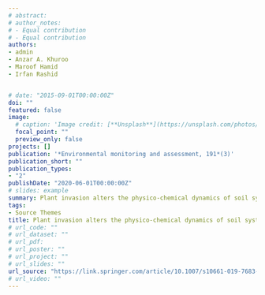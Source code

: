 ```yaml
---
# abstract: 
# author_notes:
# - Equal contribution
# - Equal contribution
authors:
- admin
- Anzar A. Khuroo
- Maroof Hamid
- Irfan Rashid


# date: "2015-09-01T00:00:00Z"
doi: ""
featured: false
image:
  # caption: 'Image credit: [**Unsplash**](https://unsplash.com/photos/jdD8gXaTZsc)'
  focal_point: ""
  preview_only: false
projects: []
publication: '*Environmental monitoring and assessment, 191*(3)'
publication_short: ""
publication_types:
- "2"
publishDate: "2020-06-01T00:00:00Z"
# slides: example
summary: Plant invasion alters the physico-chemical dynamics of soil system insights from invasive *Leucanthemum vulgare* in the Indian Himalaya.
tags:
- Source Themes
title: Plant invasion alters the physico-chemical dynamics of soil system insights from invasive *Leucanthemum vulgare* in the Indian Himalaya
# url_code: ""
# url_dataset: ""
# url_pdf: 
# url_poster: ""
# url_project: ""
# url_slides: ""
url_source: "https://link.springer.com/article/10.1007/s10661-019-7683-x"
# url_video: ""
---
```



